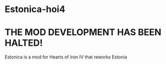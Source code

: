 # Estonica-hoi4
# THE MOD DEVELOPMENT HAS BEEN HALTED!
Estonica is a mod for Hearts of Iron IV that reworks Estonia

